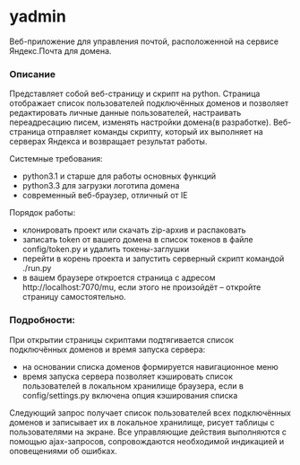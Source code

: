 # yadmin

Веб-приложение для управления почтой, расположенной на сервисе Яндекс.Почта для домена.

### Описание
Представляет собой веб-страницу и скрипт на python. Страница отображает список пользователей подключённых доменов и позволяет редактировать личные данные пользователей, настраивать переадресацию писем, изменять настройки домена(в разработке).
Веб-страница отправляет команды скрипту, который их выполняет на серверах Яндекса и возвращает результат работы.

Системные требования:
 - python3.1 и старше для работы основных функций
 - python3.3 для загрузки логотипа домена
 - современный веб-браузер, отличный от IE

Порядок работы:
 - клонировать проект или скачать zip-архив и распаковать
 - записать token от вашего домена в список токенов в файле config/token.py и удалить токены-заглушки
 - перейти в корень проекта и запустить серверный скрипт командой ./run.py
 - в вашем браузере откроется страница с адресом http://localhost:7070/mu, если этого не произойдёт – откройте страницу самостоятельно.


### Подробности:

При открытии страницы скриптами подтягивается список подключённых доменов и время запуска сервера:
 - на основании списка доменов формируется навигационное меню
 - время запуска сервера позволяет кэшировать список пользователей в локальном хранилище браузера, если в config/settings.py включена опция кэширования списка

Следующий запрос получает список пользователей всех подключённых доменов и записывает их в локальное хранилище, рисует таблицы с пользователями на экране.
Все управляющие действия выполняются с помощью ajax-запросов, сопровождаются необходимой индикацией и оповещениями об ошибках.
